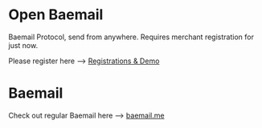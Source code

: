 # Open Baemail
Baemail Protocol, send from anywhere. Requires merchant registration for just now.

Please register here --> [Registrations & Demo](https://baemail.me/static/open/baemailExternal.html)

# Baemail
Check out regular Baemail here --> [baemail.me](https://baemail.me)
